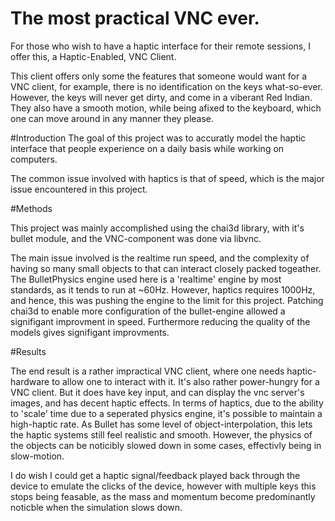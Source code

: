 # The most practical VNC ever.


For those who wish to have a haptic interface for their remote sessions, I offer this, a Haptic-Enabled, VNC Client.

This client offers only some the features that someone would want for a VNC client, for example, there is no identification on the keys what-so-ever. However, the keys will never get dirty, and come in a viberant Red Indian. They also have a smooth motion, while being afixed to the keyboard, which one can move around in any manner they please.

#Introduction
The goal of this project was to accuratly model the haptic interface that people experience on a daily basis while working on computers.

The common issue involved with haptics is that of speed, which is the major issue encountered in this project.

#Methods

This project was mainly accomplished using the chai3d library, with it's bullet module, and the VNC-component was done via libvnc.

The main issue involved is the realtime run speed, and the complexity of having so many small objects to that can interact closely packed togeather. The BulletPhysics engine used here is a 'realtime' engine by most standards, as it tends to run at ~60Hz. However, haptics requires 1000Hz, and hence, this was pushing the engine to the limit for this project. Patching chai3d to enable more configuration of the bullet-engine allowed a signifigant improvment in speed. Furthermore reducing the quality of the models gives signifigant improvments.

#Results

The end result is a rather impractical VNC client, where one needs haptic-hardware to allow one to interact with it. It's also rather power-hungry for a VNC client. But it does have key input, and can display the vnc server's images, and has decent haptic effects.
In terms of haptics, due to the ability to 'scale' time due to a seperated physics engine, it's possible to maintain a high-haptic rate. As Bullet has some level of object-interpolation, this lets the haptic systems still feel realistic and smooth. However, the physics of the objects can be noticibly slowed down in some cases, effectivly being in slow-motion.

I do wish I could get a haptic signal/feedback played back through the device to emulate the clicks of the device, however with multiple keys this stops being feasable, as the mass and momentum become predominantly noticble when the simulation slows down.

